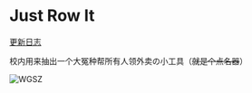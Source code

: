 # Just Row It

[更新日志](https://github.com/Badnuker/Just-Row-It/blob/main/CHANGELOG.md)

校内用来抽出一个大冤种帮所有人领外卖の小工具（~~就是个点名器~~）

![WGSZ](https://img1.imgtp.com/2023/08/15/OWKu5GDl.png)
